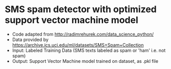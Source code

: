 # SMS spam detector with optimized support vector machine model
- Code adapted from http://radimrehurek.com/data_science_python/
- Data provided by  https://archive.ics.uci.edu/ml/datasets/SMS+Spam+Collection
- Input:            Labeled Training Data (SMS texts labeled as spam or 'ham' i.e. not spam)
- Output:           Support Vector Machine model trained on dataset, as .pkl file
